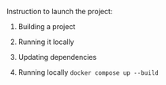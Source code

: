 Instruction to launch the project:
1. Building a project
2. Running it locally
3. Updating dependencies



2. Running locally
`docker compose up --build`

